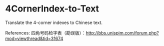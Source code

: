 # 4CornerIndex-to-Text
Translate the 4-corner indexes to Chinese text.

References:
四角号码检字表（勘误版）：http://bbs.unispim.com/forum.php?mod=viewthread&tid=31674
